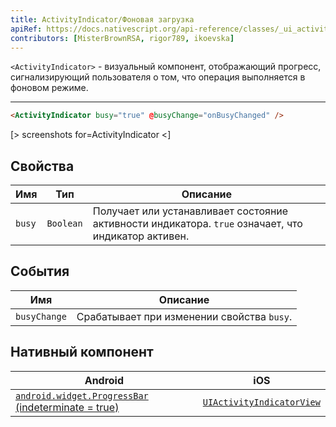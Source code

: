 ```yaml
---
title: ActivityIndicator/Фоновая загрузка
apiRef: https://docs.nativescript.org/api-reference/classes/_ui_activity_indicator_.activityindicator
contributors: [MisterBrownRSA, rigor789, ikoevska]
---
```


`<ActivityIndicator>` - визуальный компонент, отображающий прогресс, сигнализирующий пользователя о том, что операция выполняется в фоновом режиме.

---

```html
<ActivityIndicator busy="true" @busyChange="onBusyChanged" />
```

[> screenshots for=ActivityIndicator <]

## Свойства

| Имя | Тип | Описание |
|------|------|-------------|
| `busy` | `Boolean` | Получает или устанавливает состояние активности индикатора. `true` означает, что индикатор активен.

## События

| Имя | Описание |
|------|-------------|
| `busyChange`| Срабатывает при изменении свойства `busy`.

## Нативный компонент

| Android | iOS |
|---------|-----|
| [`android.widget.ProgressBar` (indeterminate = true)](https://developer.android.com/reference/android/widget/ProgressBar.html)	| [`UIActivityIndicatorView`](https://developer.apple.com/documentation/uikit/uiactivityindicatorview)